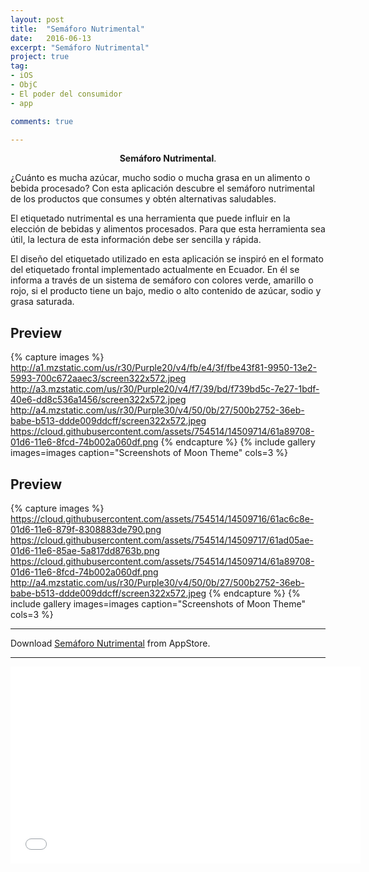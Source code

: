 ```yaml
---
layout: post
title:  "Semáforo Nutrimental"
date:   2016-06-13
excerpt: "Semáforo Nutrimental"
project: true
tag:
- iOS 
- ObjC
- El poder del consumidor
- app

comments: true

---
```


    
<center><b>Semáforo Nutrimental</b>.</center>
     
¿Cuánto es mucha azúcar, mucho sodio o mucha grasa en un alimento o bebida procesado? Con esta aplicación descubre el semáforo nutrimental de los productos que consumes y obtén alternativas saludables.

El etiquetado nutrimental es una herramienta que puede influir en la elección de bebidas y alimentos procesados. Para que esta herramienta sea útil, la lectura de esta información debe ser sencilla y rápida.

El diseño del etiquetado utilizado en esta aplicación se inspiró en el formato del etiquetado frontal implementado actualmente en Ecuador. En él se informa a través de un sistema de semáforo con colores verde, amarillo o rojo, si el producto tiene un bajo, medio o alto contenido de azúcar, sodio y grasa saturada.


## Preview

{% capture images %}
	http://a1.mzstatic.com/us/r30/Purple20/v4/fb/e4/3f/fbe43f81-9950-13e2-5993-700c672aaec3/screen322x572.jpeg
	http://a3.mzstatic.com/us/r30/Purple20/v4/f7/39/bd/f739bd5c-7e27-1bdf-40e6-dd8c536a1456/screen322x572.jpeg
	http://a4.mzstatic.com/us/r30/Purple30/v4/50/0b/27/500b2752-36eb-babe-b513-ddde009ddcff/screen322x572.jpeg
	https://cloud.githubusercontent.com/assets/754514/14509714/61a89708-01d6-11e6-8fcd-74b002a060df.png
{% endcapture %}
{% include gallery images=images caption="Screenshots of Moon Theme" cols=3 %}

## Preview

{% capture images %}
	https://cloud.githubusercontent.com/assets/754514/14509716/61ac6c8e-01d6-11e6-879f-8308883de790.png
	https://cloud.githubusercontent.com/assets/754514/14509717/61ad05ae-01d6-11e6-85ae-5a817dd8763b.png
	https://cloud.githubusercontent.com/assets/754514/14509714/61a89708-01d6-11e6-8fcd-74b002a060df.png
	http://a4.mzstatic.com/us/r30/Purple30/v4/50/0b/27/500b2752-36eb-babe-b513-ddde009ddcff/screen322x572.jpeg
{% endcapture %}
{% include gallery images=images caption="Screenshots of Moon Theme" cols=3 %}

---

  
      
Download  [Semáforo Nutrimental](https://itunes.apple.com/bo/app/semaforo-nutrimental/id1071714993?mt=8) from AppStore.      


---

<iframe width="560" height="315" src="//www.youtube.com/embed/f_3299399Xo" frameborder="0"> </iframe>

